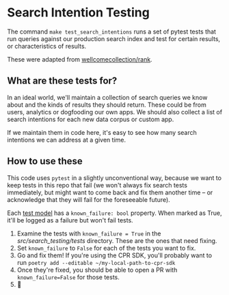 # Search Intention Testing

The command `make test_search_intentions` runs a set of pytest tests that run queries against our production search index and test for certain results, or characteristics of results.

These were adapted from [wellcomecollection/rank](https://github.com/wellcomecollection/rank).

## What are these tests for?

In an ideal world, we'll maintain a collection of search queries we know about and the kinds of results they should return. These could be from users, analytics or dogfooding our own apps. We should also collect a list of search intentions for each new data corpus or custom app.

If we maintain them in code here, it's easy to see how many search intentions we can address at a given time.

## How to use these

This code uses `pytest` in a slightly unconventional way, because we want to keep tests in this repo that fail (we won't always fix search tests immediately, but might want to come back and fix them another time – or acknowledge that they will fail for the foreseeable future).

Each [test model](../../src/cpr_sdk/search_intention_testing/models.py) has a `known_failure: bool` property. When marked as True, it'll be logged as a failure but won't fail tests.

1. Examine the tests with `known_failure = True` in the *src/search_testing/tests* directory. These are the ones that need fixing.
2. Set `known_failure` to `False` for each of the tests you want to fix.
3. Go and fix them! If you're using the CPR SDK, you'll probably want to run `poetry add --editable ~/my-local-path-to-cpr-sdk`
4. Once they're fixed, you should be able to open a PR with `known_failure=False` for those tests.
5. 🎉
